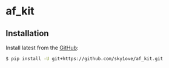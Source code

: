 # af_kit


<!-- WARNING: THIS FILE WAS AUTOGENERATED! DO NOT EDIT! -->

## Installation

Install latest from the [GitHub](https://github.com/sky1ove/af_kit):

``` sh
$ pip install -U git+https://github.com/sky1ove/af_kit.git
```
